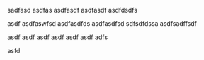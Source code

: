sadfasd
asdfas
asdfasdf
asdfasdf
asdfdsdfs

asdf
asdfaswfsd
asdfasdfds
asdfasdfsd
sdfsdfdssa
asdfsadffsdf


asdf
asdf
asdf
asdf
asdf
asdf
adfs

asfd

